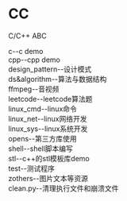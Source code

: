 # CC
C/C++ ABC  

c--c demo  
cpp--cpp demo  
design_pattern--设计模式  
ds&algorithm--算法与数据结构  
ffmpeg--音视频  
leetcode--leetcode算法题  
linux_cmd--linux命令  
linux_net--linux网络开发  
linux_sys--linux系统开发  
opens--第三方库使用  
shell--shell脚本编写  
stl--c++的stl模板库demo  
test--测试程序  
zothers--图片文本等资源  
clean.py--清理执行文件和崩溃文件  
